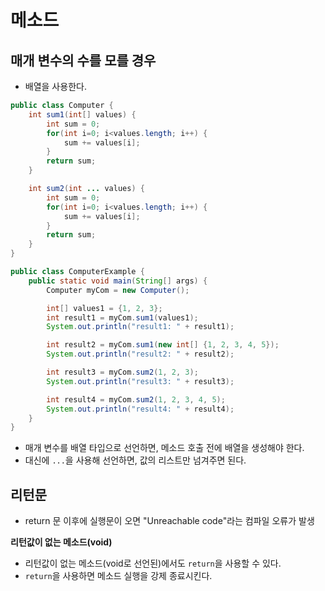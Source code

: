 # 메소드  

## 매개 변수의 수를 모를 경우  
- 배열을 사용한다.  
```java
public class Computer {
    int sum1(int[] values) {
        int sum = 0;
        for(int i=0; i<values.length; i++) {
            sum += values[i];
        }
        return sum;
    }

    int sum2(int ... values) {
        int sum = 0;
        for(int i=0; i<values.length; i++) {
            sum += values[i];
        }
        return sum;
    }
}
```
```java
public class ComputerExample {
    public static void main(String[] args) {
        Computer myCom = new Computer();

        int[] values1 = {1, 2, 3};
        int result1 = myCom.sum1(values1);
        System.out.println("result1: " + result1);

        int result2 = myCom.sum1(new int[] {1, 2, 3, 4, 5});
        System.out.println("result2: " + result2);

        int result3 = myCom.sum2(1, 2, 3);
        System.out.println("result3: " + result3);

        int result4 = myCom.sum2(1, 2, 3, 4, 5);
        System.out.println("result4: " + result4);
    }
}
```
- 매개 변수를 배열 타입으로 선언하면, 메소드 호출 전에 배열을 생성해야 한다.  
 - 대신에 `...`을 사용해 선언하면, 값의 리스트만 넘겨주면 된다.  

## 리턴문  

- return 문 이후에 실행문이 오면 "Unreachable code"라는 컴파일 오류가 발생  

**리턴값이 없는 메소드(void)**  

- 리턴값이 없는 메소드(void로 선언된)에서도 `return`을 사용할 수 있다.   
 - `return`을 사용하면 메소드 실행을 강제 종료시킨다.  

